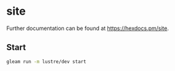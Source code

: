 # site

Further documentation can be found at <https://hexdocs.pm/site>.

## Start

```sh
gleam run -m lustre/dev start
```
